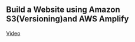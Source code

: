 ## Build a Website using Amazon S3(Versioning)and AWS Amplify
[Video](https://youtu.be/-kMYoAl1AOM)

